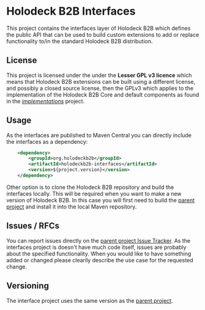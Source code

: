# Holodeck B2B Interfaces

This project contains the interfaces layer of Holodeck B2B which defines the public API that can be used to build custom extensions to add or replace functionality to/in the standard Holodeck B2B distribution. 

## License
This project is licensed under the under the **Lesser GPL v3 licence** which means that Holodeck B2B extensions can be built using a different license, and possibly a closed source license, then the GPLv3 which applies to the implementation of the Holodeck B2B Core and default components as found in the _[implementations](../implementations)_ project.

## Usage
As the interfaces are published to Maven Central you can directly include the interfaces as a dependency:
```xml
    <dependency>
		<groupId>org.holodeckb2b</groupId>
		<artifactId>holodeckb2b-interfaces</artifactId>
		<version>${project.version}</version>
    </dependency>
```
Other option is to clone the Holodeck B2B repository and build the interfaces locally. This will be required when you want to make a new version of Holodeck B2B. In this case you will first need to build the [parent project](../) and install it into the local Maven repository.  

## Issues / RFCs
You can report issues directly on the [parent project Issue Tracker](https://github.com/holodeck-b2b/Holodeck-B2B/issues).
As the interfaces project is doesn't have much code itself, issues are probably about the specified functionality. When you would like to have something added or changed please clearily describe the use case for the requested change.

## Versioning
The interface project uses the same version as the [parent project](../).

